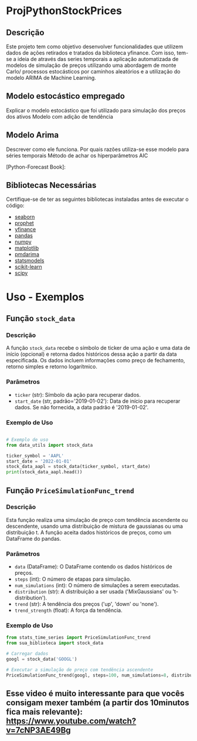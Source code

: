 # ProjPythonStockPrices

## Descrição
Este projeto tem como objetivo desenvolver funcionalidades que utilizem dados de ações retirados e tratados da biblioteca
yfinance. Com isso, tem-se a ideia de através das series temporais a aplicação automatizada de modelos de simulação 
de preços utilizando uma abordagem de monte Carlo/ processos estocásticos por caminhos aleatórios e a utilização do modelo ARIMA de Machine Learning.

## Modelo estocástico empregado
Explicar o modelo estocástico que foi utilizado para simulação dos preços dos ativos
Modelo com adição de tendência 

## Modelo Arima 
Descrever como ele funciona. Por quais razões utiliza-se esse modelo para séries temporais
Método de achar os hiperparâmetros AIC

[Python-Forecast Book]: 

## Bibliotecas Necessárias

Certifique-se de ter as seguintes bibliotecas instaladas antes de executar o código:

- [seaborn](https://seaborn.pydata.org/)
- [prophet](https://facebook.github.io/prophet/)
- [yfinance](https://pypi.org/project/yfinance/)
- [pandas](https://pandas.pydata.org/)
- [numpy](https://numpy.org/)
- [matplotlib](https://matplotlib.org/)
- [pmdarima](https://pmdarima.readthedocs.io/)
- [statsmodels](https://www.statsmodels.org/)
- [scikit-learn](https://scikit-learn.org/)
- [scipy](https://www.scipy.org/)


# Uso - Exemplos

## Função `stock_data`

### Descrição
A função `stock_data` recebe o símbolo de ticker de uma ação e uma data de início (opcional) e retorna dados históricos dessa ação a partir da data especificada. Os dados incluem informações como preço de fechamento, retorno simples e retorno logarítmico.

### Parâmetros
- `ticker` (str): Símbolo da ação para recuperar dados.
- `start_date` (str, padrão='2019-01-02'): Data de início para recuperar dados. Se não fornecida, a data padrão é '2019-01-02'.

### Exemplo de Uso
```python

# Exemplo de uso
from data_utils import stock_data

ticker_symbol = 'AAPL'
start_date = '2022-01-01'
stock_data_aapl = stock_data(ticker_symbol, start_date)
print(stock_data_aapl.head())
```

## Função `PriceSimulationFunc_trend`

### Descrição
Esta função realiza uma simulação de preço com tendência ascendente ou descendente, usando uma distribuição de mistura de gaussianas ou uma distribuição t. A função aceita dados históricos de preços, como um DataFrame do pandas.

### Parâmetros

- `data` (DataFrame): O DataFrame contendo os dados históricos de preços.
- `steps` (int): O número de etapas para simulação.
- `num_simulations` (int): O número de simulações a serem executadas.
- `distribution` (str): A distribuição a ser usada ('MixGaussians' ou 't-distribution').
- `trend` (str): A tendência dos preços ('up', 'down' ou 'none').
- `trend_strength` (float): A força da tendência.

### Exemplo de Uso

```python
from stats_time_series import PriceSimulationFunc_trend
from sua_biblioteca import stock_data

# Carregar dados
googl = stock_data('GOOGL')

# Executar a simulação de preço com tendência ascendente
PriceSimulationFunc_trend(googl, steps=100, num_simulations=8, distribution='MixGaussians', trend='up', trend_strength=0.1)
```



## Esse video é muito interessante para que vocês consigam mexer também (a partir dos 10minutos fica mais relevante): https://www.youtube.com/watch?v=7cNP3AE49Bg 
# 
#
#
#
#
